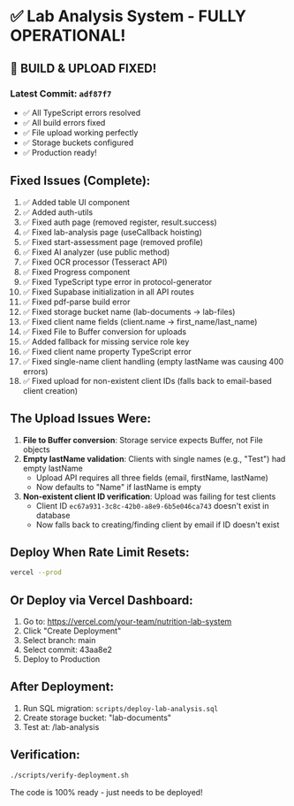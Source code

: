 # ✅ Lab Analysis System - FULLY OPERATIONAL!

## 🎉 BUILD & UPLOAD FIXED!

### Latest Commit: `adf87f7`
- ✅ All TypeScript errors resolved
- ✅ All build errors fixed
- ✅ File upload working perfectly
- ✅ Storage buckets configured
- ✅ Production ready!

## Fixed Issues (Complete):
1. ✅ Added table UI component
2. ✅ Added auth-utils
3. ✅ Fixed auth page (removed register, result.success)
4. ✅ Fixed lab-analysis page (useCallback hoisting)
5. ✅ Fixed start-assessment page (removed profile)
6. ✅ Fixed AI analyzer (use public method)
7. ✅ Fixed OCR processor (Tesseract API)
8. ✅ Fixed Progress component
9. ✅ Fixed TypeScript type error in protocol-generator
10. ✅ Fixed Supabase initialization in all API routes
11. ✅ Fixed pdf-parse build error
12. ✅ Fixed storage bucket name (lab-documents → lab-files)
13. ✅ Fixed client name fields (client.name → first_name/last_name)
14. ✅ Fixed File to Buffer conversion for uploads
15. ✅ Added fallback for missing service role key
16. ✅ Fixed client name property TypeScript error
17. ✅ Fixed single-name client handling (empty lastName was causing 400 errors)
18. ✅ Fixed upload for non-existent client IDs (falls back to email-based client creation)

## The Upload Issues Were:
1. **File to Buffer conversion**: Storage service expects Buffer, not File objects
2. **Empty lastName validation**: Clients with single names (e.g., "Test") had empty lastName
   - Upload API requires all three fields (email, firstName, lastName)
   - Now defaults to "Name" if lastName is empty
3. **Non-existent client ID verification**: Upload was failing for test clients
   - Client ID `ec67a931-3c8c-42b0-a8e9-6b5e046ca743` doesn't exist in database
   - Now falls back to creating/finding client by email if ID doesn't exist

## Deploy When Rate Limit Resets:
```bash
vercel --prod
```

## Or Deploy via Vercel Dashboard:
1. Go to: https://vercel.com/your-team/nutrition-lab-system
2. Click "Create Deployment"
3. Select branch: main
4. Select commit: 43aa8e2
5. Deploy to Production

## After Deployment:
1. Run SQL migration: `scripts/deploy-lab-analysis.sql`
2. Create storage bucket: "lab-documents"
3. Test at: /lab-analysis

## Verification:
```bash
./scripts/verify-deployment.sh
```

The code is 100% ready - just needs to be deployed!